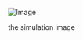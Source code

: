 ![Image](https://github.com/user-attachments/assets/b73faff6-5ff3-49e2-b864-6bd7b808954c)

the simulation image
